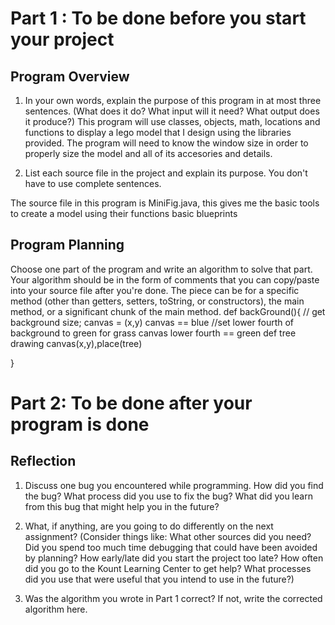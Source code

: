 # Part 1 : To be done before you start your project

## Program Overview

1. In your own words, explain the purpose of this program in at most
   three sentences.  (What does it do? What input will it need? What
   output does it produce?)
This program will use classes, objects, math, locations and functions to display a lego model that I design using the libraries provided. The program will need to know the window size in order to properly size the model and all of its accesories and details. 

2. List each source file in the project and explain its purpose.  You
   don't have to use complete sentences.

The source file in this program is MiniFig.java, this gives me the basic tools to create a model using their functions basic blueprints

## Program Planning

Choose one part of the program and write an algorithm to solve that
part.  Your algorithm should be in the form of comments that you can
copy/paste into your source file after you're done.  The piece can be
for a specific method (other than getters, setters, toString, or
constructors), the main method, or a significant chunk of the main
method.
def backGround(){
   // get background size;
   canvas = (x,y)
   canvas == blue
   //set lower fourth of background to green for grass
   canvas lower fourth == green
   def tree drawing
   canvas(x,y),place(tree)   

}


# Part 2: To be done after your program is done

## Reflection

1. Discuss one bug you encountered while programming.  How did you
   find the bug?  What process did you use to fix the bug?  What did
   you learn from this bug that might help you in the future?



2. What, if anything, are you going to do differently on the next
   assignment?  (Consider things like: What other sources did you
   need?  Did you spend too much time debugging that could have been
   avoided by planning? How early/late did you start the project too
   late? How often did you go to the Kount Learning Center to get
   help? What processes did you use that were useful that you intend
   to use in the future?)



3. Was the algorithm you wrote in Part 1 correct? If not, write the
   corrected algorithm here.